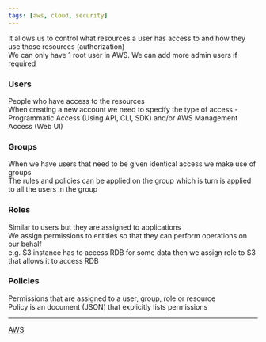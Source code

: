 ```yaml
---
tags: [aws, cloud, security]
---
```


It allows us to control what resources a user has access to and how they use those resources (authorization)  
We can only have 1 root user in AWS. We can add more admin users if required

### Users

People who have access to the resources  
When creating a new account we need to specify the type of access - Programmatic   Access (Using API, CLI, SDK) and/or AWS Management Access (Web UI)

### Groups

When we have users that need to be given identical access we make use of groups  
The rules and policies can be applied on the group which is turn is applied to all the users in the group

### Roles

Similar to users but they are assigned to applications  
We assign permissions to entities so that they can perform operations on our behalf  
e.g. S3 instance has to access RDB for some data then we assign role to S3 that allows it to access RDB

### Policies

Permissions that are assigned to a user, group, role or resource  
Policy is an document (JSON) that explicitly lists permissions

---

[AWS](../AWS.md)
